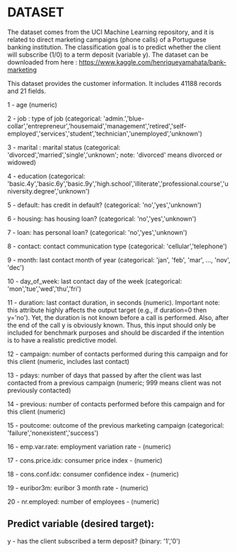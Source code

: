 # DATASET
The dataset comes from the UCI Machine Learning repository, and it is related to direct marketing campaigns (phone calls) of a Portuguese banking institution. The classification goal is to predict whether the client will subscribe (1/0) to a term deposit (variable y). The dataset can be downloaded from here : https://www.kaggle.com/henriqueyamahata/bank-marketing

This dataset provides the customer information. It includes 41188 records and 21 fields.

1 - age (numeric)

2 - job : type of job (categorical: 'admin.','blue-collar','entrepreneur','housemaid','management','retired','self-employed','services','student','technician','unemployed','unknown')

3 - marital : marital status (categorical: 'divorced','married','single','unknown'; note: 'divorced' means divorced or widowed)

4 - education (categorical: 'basic.4y','basic.6y','basic.9y','high.school','illiterate','professional.course','university.degree','unknown')

5 - default: has credit in default? (categorical: 'no','yes','unknown')

6 - housing: has housing loan? (categorical: 'no','yes','unknown')

7 - loan: has personal loan? (categorical: 'no','yes','unknown')

8 - contact: contact communication type (categorical: 'cellular','telephone')

9 - month: last contact month of year (categorical: 'jan', 'feb', 'mar', ..., 'nov', 'dec')

10 - day_of_week: last contact day of the week (categorical: 'mon','tue','wed','thu','fri')

11 - duration: last contact duration, in seconds (numeric). Important note: this attribute highly affects the output target (e.g., if duration=0 then y='no'). Yet, the duration is not known before a call is performed. Also, after the end of the call y is obviously known. Thus, this input should only be included for benchmark purposes and should be discarded if the intention is to have a realistic predictive model.

12 - campaign: number of contacts performed during this campaign and for this client (numeric, includes last contact)

13 - pdays: number of days that passed by after the client was last contacted from a previous campaign (numeric; 999 means client was not previously contacted)

14 - previous: number of contacts performed before this campaign and for this client (numeric)

15 - poutcome: outcome of the previous marketing campaign (categorical: 'failure','nonexistent','success')

16 - emp.var.rate: employment variation rate - (numeric)

17 - cons.price.idx: consumer price index - (numeric)

18 - cons.conf.idx: consumer confidence index - (numeric)

19 - euribor3m: euribor 3 month rate - (numeric)

20 - nr.employed: number of employees - (numeric)

## Predict variable (desired target):
y - has the client subscribed a term deposit? (binary: '1','0')
